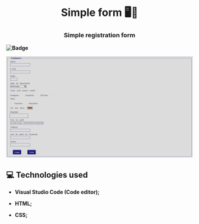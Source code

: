 <h1 align=center>Simple form 🖥📃</h1>

<h3 align=center><strong>Simple registration form<strong></h3>

![Badge](https://img.shields.io/static/v1?label=DEV&message=wanderson&color=ba55d3&style=flat&logo=)

<img src="https://github.com/TamilaCambe/form/blob/main/Cadastro.png">
 
 ## 💻 Technologies used

 * Visual Studio Code (Code editor);

* HTML;

* CSS;

 
